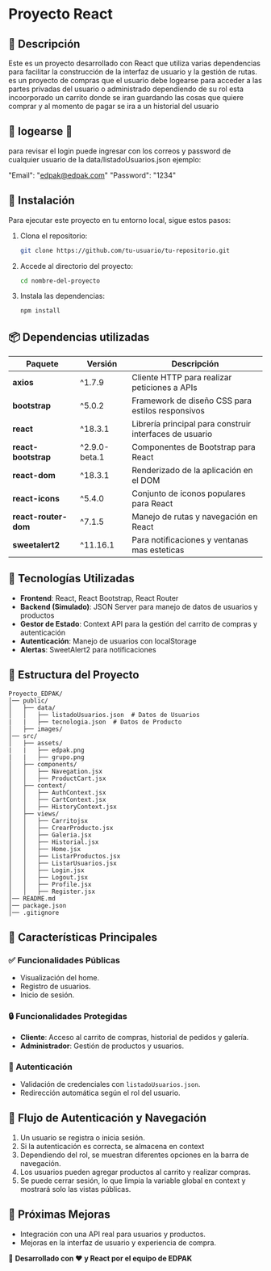 # Proyecto React

## 📌 Descripción
Este es un proyecto desarrollado con React que utiliza varias dependencias para facilitar la construcción de la interfaz de usuario y la gestión de rutas.
es un proyecto de compras que el usuario debe logearse para acceder a las partes privadas del usuario o administrado dependiendo de su rol esta incoorporado un carrito donde se iran guardando las cosas que quiere comprar y al momento de pagar se ira a un historial del usuario 

## 🚀 logearse 🚀 
para revisar el login puede ingresar con los correos y password de cualquier usuario de la data/listadoUsuarios.json
ejemplo:

"Email": "edpak@edpak.com"
"Password": "1234"

## 🚀 Instalación
Para ejecutar este proyecto en tu entorno local, sigue estos pasos:

1. Clona el repositorio:
   ```bash
   git clone https://github.com/tu-usuario/tu-repositorio.git
   ```
2. Accede al directorio del proyecto:
   ```bash
   cd nombre-del-proyecto
   ```
3. Instala las dependencias:
   ```bash
   npm install
   ```

## 📦 Dependencias utilizadas

| Paquete               | Versión      | Descripción |
|----------------------|------------|-------------|
| **axios**            | ^1.7.9      | Cliente HTTP para realizar peticiones a APIs |
| **bootstrap**        | ^5.0.2      | Framework de diseño CSS para estilos responsivos |
| **react**            | ^18.3.1     | Librería principal para construir interfaces de usuario |
| **react-bootstrap**  | ^2.9.0-beta.1 | Componentes de Bootstrap para React |
| **react-dom**        | ^18.3.1     | Renderizado de la aplicación en el DOM |
| **react-icons**      | ^5.4.0      | Conjunto de iconos populares para React |
| **react-router-dom** | ^7.1.5      | Manejo de rutas y navegación en React |
| **sweetalert2**    | ^11.16.1    | Para notificaciones y ventanas mas esteticas |

## 🚀 Tecnologías Utilizadas
- **Frontend**: React, React Bootstrap, React Router
- **Backend (Simulado)**: JSON Server para manejo de datos de usuarios y productos
- **Gestor de Estado**: Context API para la gestión del carrito de compras y autenticación
- **Autenticación**: Manejo de usuarios con localStorage
- **Alertas**: SweetAlert2 para notificaciones

## 📂 Estructura del Proyecto
```
Proyecto_EDPAK/
│── public/
│   ├── data/
│   │   ├── listadoUsuarios.json  # Datos de Usuarios
|   |   ├── tecnologia.json  # Datos de Producto
│   ├── images/
│── src/
│   ├── assets/
|   |   ├── edpak.png
|   |   ├── grupo.png
│   ├── components/
│   │   ├── Navegation.jsx
│   │   ├── ProductCart.jsx
│   ├── context/
│   │   ├── AuthContext.jsx
│   │   ├── CartContext.jsx
│   │   ├── HistoryContext.jsx
│   ├── views/
│   │   ├── Carritojsx
│   │   ├── CrearProducto.jsx
│   │   ├── Galeria.jsx
│   │   ├── Historial.jsx
│   │   ├── Home.jsx
│   │   ├── ListarProductos.jsx
│   │   ├── ListarUsuarios.jsx
│   │   ├── Login.jsx
│   │   ├── Logout.jsx
│   │   ├── Profile.jsx
│   │   ├── Register.jsx
│── README.md
│── package.json
│── .gitignore
```

## 🎯 Características Principales

### ✅ Funcionalidades Públicas
- Visualización del home.
- Registro de usuarios.
- Inicio de sesión.

### 🔒 Funcionalidades Protegidas
- **Cliente**: Acceso al carrito de compras, historial de pedidos y galería.
- **Administrador**: Gestión de productos y usuarios.

### 🔑 Autenticación
- Validación de credenciales con `listadoUsuarios.json`.
- Redirección automática según el rol del usuario.


## 🔄 Flujo de Autenticación y Navegación
1. Un usuario se registra o inicia sesión.
2. Si la autenticación es correcta, se almacena en context
3. Dependiendo del rol, se muestran diferentes opciones en la barra de navegación.
4. Los usuarios pueden agregar productos al carrito y realizar compras.
5. Se puede cerrar sesión, lo que limpia la variable global en context y mostrará solo las vistas públicas.

## 📝 Próximas Mejoras
- Integración con una API real para usuarios y productos.
- Mejoras en la interfaz de usuario y experiencia de compra.

📌 **Desarrollado con ❤️ y React por el equipo de EDPAK**

